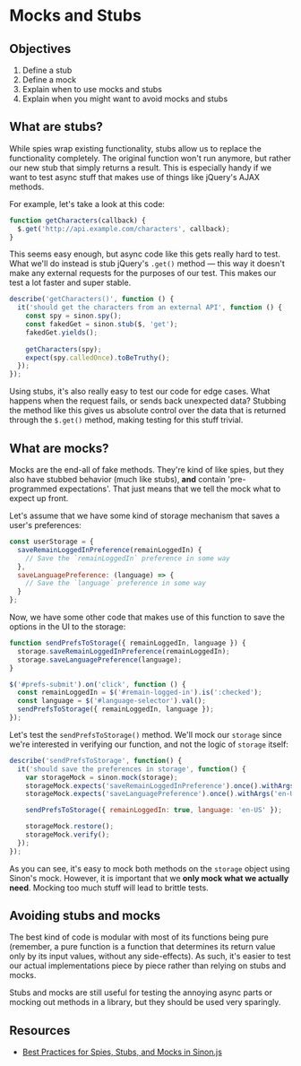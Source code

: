 # Mocks and Stubs

## Objectives

1. Define a stub
2. Define a mock
3. Explain when to use mocks and stubs
4. Explain when you might want to avoid mocks and stubs

## What are stubs?
While spies wrap existing functionality, stubs allow us to replace the functionality completely.
The original function won't run anymore, but rather our new stub that simply returns a result. This
is especially handy if we want to test async stuff that makes use of things like jQuery's AJAX methods.

For example, let's take a look at this code:

```js
function getCharacters(callback) {
  $.get('http://api.example.com/characters', callback);
}
```

This seems easy enough, but async code like this gets really hard to test. What we'll do instead is
stub jQuery's `.get()` method — this way it doesn't make any external requests for the purposes of
our test. This makes our test a lot faster and super stable.

```js
describe('getCharacters()', function () {
  it('should get the characters from an external API', function () {
    const spy = sinon.spy();
    const fakedGet = sinon.stub($, 'get');
    fakedGet.yields();
    
    getCharacters(spy);
    expect(spy.calledOnce).toBeTruthy();
  });
});
```

Using stubs, it's also really easy to test our code for edge cases. What happens when the request
fails, or sends back unexpected data? Stubbing the method like this gives us absolute control over
the data that is returned through the `$.get()` method, making testing for this stuff trivial.

## What are mocks?
Mocks are the end-all of fake methods. They're kind of like spies, but they also have stubbed
behavior (much like stubs), **and** contain 'pre-programmed expectations'. That just means that we
tell the mock what to expect up front.

Let's assume that we have some kind of storage mechanism that saves a user's preferences:

```js
const userStorage = {
  saveRemainLoggedInPreference(remainLoggedIn) {
    // Save the `remainLoggedIn` preference in some way
  },
  saveLanguagePreference: (language) => {
    // Save the `language` preference in some way
  }
};
```

Now, we have some other code that makes use of this function to save the options in the UI to the
storage:

```js
function sendPrefsToStorage({ remainLoggedIn, language }) {
  storage.saveRemainLoggedInPreference(remainLoggedIn);
  storage.saveLanguagePreference(language);
}

$('#prefs-submit').on('click', function () {
  const remainLoggedIn = $('#remain-logged-in').is(':checked');
  const language = $('#language-selector').val();
  sendPrefsToStorage({ remainLoggedIn, language });
});
```

Let's test the `sendPrefsToStorage()` method. We'll mock our `storage` since we're interested in
verifying our function, and not the logic of `storage` itself:

```js
describe('sendPrefsToStorage', function() {
  it('should save the preferences in storage', function() {
    var storageMock = sinon.mock(storage);
    storageMock.expects('saveRemainLoggedInPreference').once().withArgs(true);
    storageMock.expects('saveLanguagePreference').once().withArgs('en-US');

    sendPrefsToStorage({ remainLoggedIn: true, language: 'en-US' });

    storageMock.restore();
    storageMock.verify();
  });
});
```

As you can see, it's easy to mock both methods on the `storage` object using Sinon's mock. However,
it is important that we **only mock what we actually need**. Mocking too much stuff will lead to
brittle tests.


## Avoiding stubs and mocks
The best kind of code is modular with most of its functions being pure (remember, a pure function is
a function that determines its return value only by its input values, without any side-effects). As
such, it's easier to test our actual implementations piece by piece rather than relying on stubs and
mocks.

Stubs and mocks are still useful for testing the annoying async parts or mocking out methods
in a library, but they should be used very sparingly.

## Resources
- [Best Practices for Spies, Stubs, and Mocks in Sinon.js](https://semaphoreci.com/community/tutorials/best-practices-for-spies-stubs-and-mocks-in-sinon-js)